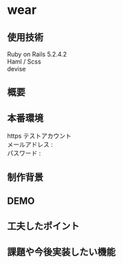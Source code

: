 # wear
## 使用技術

Ruby on Rails 5.2.4.2  
Haml / Scss  
devise  

## 概要


## 本番環境

https
テストアカウント  
メールアドレス :  
パスワード : 

## 制作背景


## DEMO

## 工夫したポイント



## 課題や今後実装したい機能

